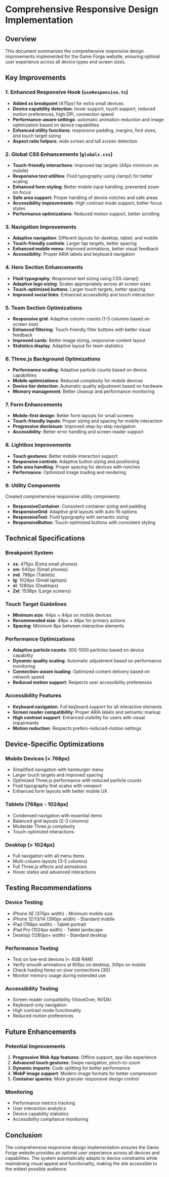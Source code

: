 # Comprehensive Responsive Design Implementation

## Overview
This document summarizes the comprehensive responsive design improvements implemented for the Game Forge website, ensuring optimal user experience across all device types and screen sizes.

## Key Improvements

### 1. Enhanced Responsive Hook (`useResponsive.ts`)
- **Added xs breakpoint** (475px) for extra small devices
- **Device capability detection**: hover support, touch support, reduced motion preferences, high DPI, connection speed
- **Performance-aware settings**: automatic animation reduction and image optimization based on device capabilities
- **Enhanced utility functions**: responsive padding, margins, font sizes, and touch target sizing
- **Aspect ratio helpers**: wide screen and tall screen detection

### 2. Global CSS Enhancements (`globals.css`)
- **Touch-friendly interactions**: Improved tap targets (44px minimum on mobile)
- **Responsive text utilities**: Fluid typography using clamp() for better scaling
- **Enhanced form styling**: Better mobile input handling, prevented zoom on focus
- **Safe area support**: Proper handling of device notches and safe areas
- **Accessibility improvements**: High contrast mode support, better focus styles
- **Performance optimizations**: Reduced motion support, better scrolling

### 3. Navigation Improvements
- **Adaptive navigation**: Different layouts for desktop, tablet, and mobile
- **Touch-friendly controls**: Larger tap targets, better spacing
- **Enhanced mobile menu**: Improved animations, better visual feedback
- **Accessibility**: Proper ARIA labels and keyboard navigation

### 4. Hero Section Enhancements
- **Fluid typography**: Responsive text sizing using CSS clamp()
- **Adaptive logo sizing**: Scales appropriately across all screen sizes
- **Touch-optimized buttons**: Larger touch targets, better spacing
- **Improved social links**: Enhanced accessibility and touch interaction

### 5. Team Section Optimizations
- **Responsive grid**: Adaptive column counts (1-5 columns based on screen size)
- **Enhanced filtering**: Touch-friendly filter buttons with better visual feedback
- **Improved cards**: Better image sizing, responsive content layout
- **Statistics display**: Adaptive layout for team statistics

### 6. Three.js Background Optimizations
- **Performance scaling**: Adaptive particle counts based on device capabilities
- **Mobile optimizations**: Reduced complexity for mobile devices
- **Device tier detection**: Automatic quality adjustment based on hardware
- **Memory management**: Better cleanup and performance monitoring

### 7. Form Enhancements
- **Mobile-first design**: Better form layouts for small screens
- **Touch-friendly inputs**: Proper sizing and spacing for mobile interaction
- **Progressive disclosure**: Improved step-by-step navigation
- **Accessibility**: Better error handling and screen reader support

### 8. Lightbox Improvements
- **Touch gestures**: Better mobile interaction support
- **Responsive controls**: Adaptive button sizing and positioning
- **Safe area handling**: Proper spacing for devices with notches
- **Performance**: Optimized image loading and rendering

### 9. Utility Components
Created comprehensive responsive utility components:
- **ResponsiveContainer**: Consistent container sizing and padding
- **ResponsiveGrid**: Adaptive grid layouts with auto-fit options
- **ResponsiveText**: Fluid typography with semantic sizing
- **ResponsiveButton**: Touch-optimized buttons with consistent styling

## Technical Specifications

### Breakpoint System
- **xs**: 475px (Extra small phones)
- **sm**: 640px (Small phones)
- **md**: 768px (Tablets)
- **lg**: 1024px (Small laptops)
- **xl**: 1280px (Desktops)
- **2xl**: 1536px (Large screens)

### Touch Target Guidelines
- **Minimum size**: 44px × 44px on mobile devices
- **Recommended size**: 48px × 48px for primary actions
- **Spacing**: Minimum 8px between interactive elements

### Performance Optimizations
- **Adaptive particle counts**: 300-1000 particles based on device capability
- **Dynamic quality scaling**: Automatic adjustment based on performance monitoring
- **Connection-aware loading**: Optimized content delivery based on network speed
- **Reduced motion support**: Respects user accessibility preferences

### Accessibility Features
- **Keyboard navigation**: Full keyboard support for all interactive elements
- **Screen reader compatibility**: Proper ARIA labels and semantic markup
- **High contrast support**: Enhanced visibility for users with visual impairments
- **Motion reduction**: Respects prefers-reduced-motion settings

## Device-Specific Optimizations

### Mobile Devices (< 768px)
- Simplified navigation with hamburger menu
- Larger touch targets and improved spacing
- Optimized Three.js performance with reduced particle counts
- Fluid typography that scales with viewport
- Enhanced form layouts with better mobile UX

### Tablets (768px - 1024px)
- Condensed navigation with essential items
- Balanced grid layouts (2-3 columns)
- Moderate Three.js complexity
- Touch-optimized interactions

### Desktop (> 1024px)
- Full navigation with all menu items
- Multi-column layouts (3-5 columns)
- Full Three.js effects and animations
- Hover states and advanced interactions

## Testing Recommendations

### Device Testing
- iPhone SE (375px width) - Minimum mobile size
- iPhone 12/13/14 (390px width) - Standard mobile
- iPad (768px width) - Tablet portrait
- iPad Pro (1024px width) - Tablet landscape
- Desktop (1280px+ width) - Standard desktop

### Performance Testing
- Test on low-end devices (< 4GB RAM)
- Verify smooth animations at 60fps on desktop, 30fps on mobile
- Check loading times on slow connections (3G)
- Monitor memory usage during extended use

### Accessibility Testing
- Screen reader compatibility (VoiceOver, NVDA)
- Keyboard-only navigation
- High contrast mode functionality
- Reduced motion preferences

## Future Enhancements

### Potential Improvements
1. **Progressive Web App features**: Offline support, app-like experience
2. **Advanced touch gestures**: Swipe navigation, pinch-to-zoom
3. **Dynamic imports**: Code splitting for better performance
4. **WebP image support**: Modern image formats for better compression
5. **Container queries**: More granular responsive design control

### Monitoring
- Performance metrics tracking
- User interaction analytics
- Device capability statistics
- Accessibility compliance monitoring

## Conclusion

The comprehensive responsive design implementation ensures the Game Forge website provides an optimal user experience across all devices and capabilities. The system automatically adapts to device constraints while maintaining visual appeal and functionality, making the site accessible to the widest possible audience.